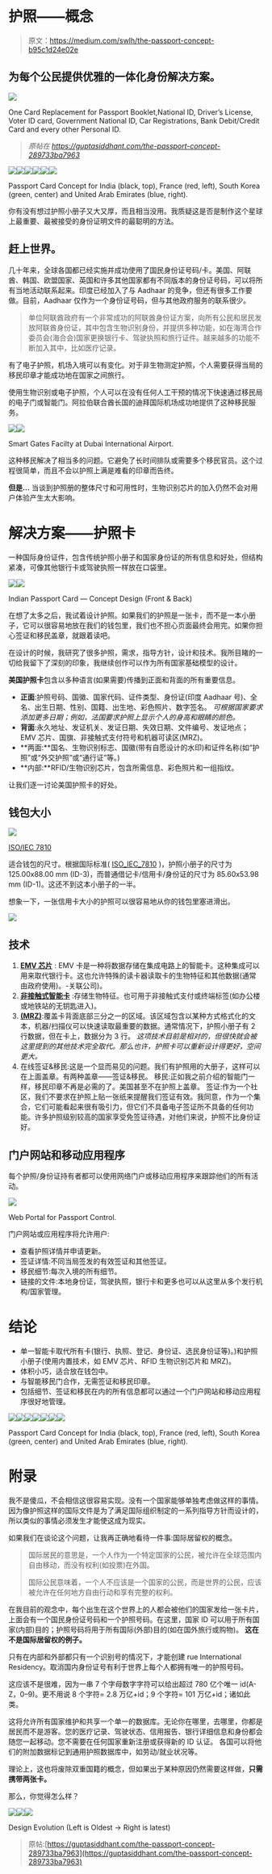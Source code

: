 # 护照——概念

> 原文：<https://medium.com/swlh/the-passport-concept-b95c1d24e02e>

## 为每个公民提供优雅的一体化身份解决方案。

![](img/01910d5afb0087e15b83340fa2c36c06.png)

One Card Replacement for Passport Booklet,National ID, Driver’s License, Voter ID card, Government National ID, Car Registrations, Bank Debit/Credit Card and every other Personal ID.

> *原帖在 https://guptasiddhant.com/the-passport-concept-289733ba7963*

![](img/66dea5b7d5b4400ece70704a361cfa93.png)![](img/f3dffe6463ace5e12119ee0f13d47f68.png)![](img/dbca12e2ba08f69e7c12d3835fdfea61.png)![](img/25512d8a6e451079943522e42af799d3.png)![](img/54d835b8e8926d2b6d7ea9aadb7ad01a.png)![](img/cbfa8e9f744b23e90878f73829405c12.png)

Passport Card Concept for India (black, top), France (red, left), South Korea (green, center) and United Arab Emirates (blue, right).

你有没有想过护照小册子又大又厚，而且相当没用。我质疑这是否是制作这个星球上最重要、最被接受的身份证明文件的最聪明的方法。

## 赶上世界。

几十年来，全球各国都已经实施并成功使用了国民身份证号码/卡。美国、阿联酋、韩国、欧盟国家、英国和许多其他国家都有不同版本的身份证号码，可以将所有当地活动联系起来。印度已经加入了与 Aadhaar 的竞争，但还有很多工作要做。目前，Aadhaar 仅作为一个身份证号码，但与其他政府服务的联系很少。

> 单位阿联酋政府有一个非常成功的阿联酋身份证方案，向所有公民和居民发放阿联酋身份证，其中包含生物识别身份，并提供多种功能，如在海湾合作委员会(海合会)国家更换银行卡、驾驶执照和旅行证件。越来越多的功能不断加入其中，比如医疗记录。

有了电子护照，机场入境可以有变化。对于非生物测定护照，个人需要获得当局的移民印章才能成功地在国家之间旅行。

使用生物识别或电子护照，个人可以在没有任何人工干预的情况下快速通过移民局的电子门或智能门。阿拉伯联合酋长国的迪拜国际机场成功地提供了这种移民服务。

![](img/22c71f6c35a73bb692ee39f2c0d9e6f5.png)![](img/e19a26d6f836855d95925edec5ae941f.png)

Smart Gates Facilty at Dubai International Airport.

这种移民解决了相当多的问题。它避免了长时间排队或需要多个移民官员。这个过程很简单，而且不会以护照上满是难看的印章而告终。

**但是…** 当谈到护照册的整体尺寸和可用性时，生物识别芯片的加入仍然不会对用户体验产生太大影响。

# 解决方案——护照卡

一种国际身份证件，包含传统护照小册子和国家身份证的所有信息和好处，但结构紧凑，可像其他银行卡或驾驶执照一样放在口袋里。

![](img/f978d2798f1a30d5176230af71474ba4.png)![](img/f5cb32caa6b90f7849c44956f9c68763.png)

Indian Passport Card — Concept Design (Front & Back)

在想了太多之后，我试着设计护照。如果我们的护照是一张卡，而不是一本小册子，它可以很容易地放在我们的钱包里，我们也不担心页面最终会用完。如果你担心签证和移民盖章，就跟着读吧。

在设计的时候，我研究了很多护照，需求，指导方针，设计和技术。我所目睹的一切给我留下了深刻的印象，我继续创作可以作为所有国家基础模型的设计。

**美国护照卡**包含以多种语言(如果需要)传播到正面和背面的所有重要信息。

*   **正面**:护照号码、国徽、国家代码、证件类型、身份证(印度 Aadhaar 号)、全名、出生日期、性别、国籍、出生地、彩色照片、数字签名。
    *可根据国家要求添加更多日期；例如，法国要求护照上显示个人的身高和眼睛的颜色。*
*   **背面**:永久地址、发证机关、发证日期、失效日期、文件编号、发证地点；EMV 芯片、国旗、非接触式支付符号和机器可读区(MRZ)。
*   **两面:**国名、生物识别标志、国徽(带有自愿设计的水印)和证件名称(如“护照”或“外交护照”或“通行证”等。)
*   **内部:**RFID/生物识别芯片，包含所需信息、彩色照片和一组指纹。

让我们逐一讨论美国护照卡的好处。

## 钱包大小

![](img/645146bf9bfa506cec8541955174ab60.png)

[ISO/IEC 7810](https://en.wikipedia.org/wiki/ISO/IEC_7810)

适合钱包的尺寸。根据国际标准( [ISO_IEC_7810](https://en.wikipedia.org/wiki/ISO/IEC_7810) )，护照小册子的尺寸为 125.00x88.00 mm (ID-3)，而普通借记卡/信用卡/身份证的尺寸为 85.60x53.98 mm (ID-1)。这还不到这本小册子的一半。

想象一下，一张信用卡大小的护照可以很容易地从你的钱包里塞进滑出。

![](img/230c77cb8537ba1e911acb0b0aba0e7d.png)

## 技术

1.  [**EMV 芯片**](https://en.wikipedia.org/wiki/EMV) : EMV 卡是一种将数据存储在集成电路上的智能卡。这种集成可以用来取代银行卡。这也允许特殊的读卡器读取卡的生物特征和其他数据(通常由政府使用)。-关联公司)。
2.  [**非接触式智能卡**](https://en.wikipedia.org/wiki/Contactless_smart_card) :存储生物特征。也可用于非接触式支付或终端标签(如办公楼或地铁站的无钥匙进入)。
3.  [**(MRZ)**](https://en.wikipedia.org/wiki/Machine-readable_passport):覆盖卡背面底部三分之一的区域。该区域包含以某种方式格式化的文本，机器/扫描仪可以快速读取最重要的数据。通常情况下，护照小册子有 2 行数据，但在卡上，数据分为 3 行。
    *这项技术目前是相对的，但很快就会被这里提到的其他技术完全取代。那么也许，护照卡可以重新设计得更好，空间更大。*
4.  在线签证&移民:这是一个显而易见的问题。我们有护照用的大册子，这样可以在上面盖章。有两种盖章——签证&移民。
    移民:正如我之前介绍的智能门一样，移民印章不再是必需的了。美国甚至不在护照上盖章。
    签证:作为一个社区，我们不要求在护照上贴一张纸来提醒我们签证有效。我同意，作为一个集合，它们可能看起来很有吸引力，但它们不具备电子签证所不具备的任何功能。许多护照级别较高的国家享受免签证待遇，对他们来说，护照不比身份证好。

## 门户网站和移动应用程序

每个护照/身份证持有者都可以使用网络门户或移动应用程序来跟踪他们的所有活动。

![](img/0aedfc4afe02a200213d4de2fbe5bb70.png)

Web Portal for Passport Control.

门户网站或应用程序将允许用户:

*   查看护照详情并申请更新。
*   签证详情:不同当局签发的有效签证和其他签证。
*   移民细节:每次入境的所有细节。
*   链接的文件:本地身份证，驾驶执照，银行卡和更多也可以从这里从多个发行机构/国家管理。

# 结论

*   单一智能卡取代所有卡(银行、执照、登记、身份证、选民身份证等)。)和护照小册子(使用内置技术，如 EMV 芯片、RFID 生物识别芯片和 MRZ)。
*   体积小巧，适合放在钱包中。
*   与智能移民门合作，无需签证和移民印章。
*   包括细节、签证和移民在内的所有信息都可以通过一个门户网站和移动应用程序很好地管理。

![](img/09b8302c6d3fc93b2fac96933b7264ee.png)![](img/66dea5b7d5b4400ece70704a361cfa93.png)![](img/f3dffe6463ace5e12119ee0f13d47f68.png)![](img/dbca12e2ba08f69e7c12d3835fdfea61.png)![](img/25512d8a6e451079943522e42af799d3.png)![](img/54d835b8e8926d2b6d7ea9aadb7ad01a.png)![](img/cbfa8e9f744b23e90878f73829405c12.png)

Passport Card Concept for India (black, top), France (red, left), South Korea (green, center) and United Arab Emirates (blue, right).

# 附录

我不是傻瓜，不会相信这很容易实现。没有一个国家能够单独考虑做这样的事情。因为像护照这样的国际文件是为了满足国际组织制定的一系列指导方针而设计的，所以类似的事情必须发生才能使这成为现实。

如果我们在谈论这个问题，让我再正确地看待一件事:国际居留权的概念。

> 国际居民的意思是，一个人作为一个特定国家的公民，被允许在全球范围内自由移动，而没有权利(如投票)在外国。
> 
> 国际公民意味着，一个人不应该是一个国家的公民，而是世界的公民，应该被允许在任何地方自由行动和享有完整的权利。

在我目前的观念中，每个出生在这个世界上的人都会被他们的国家发给一张卡片，上面会有一个国民身份证号码和一个护照号码。在这里，国家 ID 可以用于所有国家(内部)目的；护照号码将用于所有国际(外部)目的(如在国外旅行或购物)。
**这在不是国际居留权的例子。**

只有在内部和外部都只有一个识别号的情况下，才能创建 rue International Residency。取消国内身份证号有利于世界上每个人都拥有唯一的护照号码。

这应该不是很难，因为一串 7 个字母数字字符可以给出超过 780 亿个唯一 id(A-Z，0–9)。更不用说 8 个字符= 2.8 万亿+id；9 个字符= 101 万亿+id；诸如此类。

这将允许所有国家维护和共享一个单一的数据库。无论你在哪里，去哪里，你都是居民而不是游客。您的医疗记录、驾驶状态、信用报告、银行详细信息和身份都会随您一起移动。您不需要在任何国家重新注册或获得新的 ID 认证。
各国可以将他们的附加数据标记到通用护照数据库中，如劳动/就业状况等。

理论上，这也将废除双重国籍的概念，但如果出于某种原因仍然需要这样做，**只需携带两张卡。**

那么，你觉得怎么样？

![](img/c5a39908e0a5277331af0093f342c7ba.png)![](img/9bcd583fc584a365a8b8f7b4e2a7d0ce.png)![](img/ae1c8125f747370d31dc6194cd38ae34.png)

Design Evolution (Left is Oldest -> Right is latest)

> 原帖:[https://guptasiddhant.com/the-passport-concept-289733ba7963](https://guptasiddhant.com/the-passport-concept-289733ba7963)